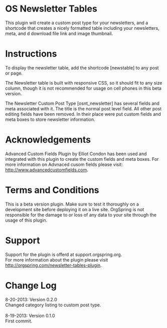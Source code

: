 OS Newsletter Tables
====================

This plugin will create a custom post type for your newsletters, and a shortcode that creates 
a nicely formatted table including your newsletters, meta, and d download file link and image thumbnail.


Instructions
====================

To display the newsletter table, add the shortcode [newstable] to any post or page.

The Newsletter table is built with responsive CSS, so it should fit to any size column, though it 
is not recommended for usage on cell phones in this beta version.

The Newsletter Custom Post Type [osnt_newsletter] has several fields and meta associated with it. The title is the normal
post level field. All other post editing fields have been removed. In their place were put custom fields and meta boxes
to store newsletter information.


Acknowledgements
====================
Advanced Custom Fields Plugin by Elliot Condon has been used and integrated with this plugin to create the custom fields
and meta boxes. For more information on Advnaced cusom fields please visit: http://www.advancedcustomfields.com.


Terms and Conditions
====================

This is a beta version plugin. Make sure to test it thoroughly on a development site before deploying it on a live site.
OrgSpring is not responsible for the damage to or loss of any data to your site through the usage of this plugin.


Support
====================

Support for the plugin is offerd at support.orgspring.org.<br/>
For more information about the plugin please visit http://orgspring.com/newsletter-tables-plugin.



Change Log
====================

8-20-2013: Version 0.2.0<br/>
Changed category listing to custom post type.
<br/><br/>
8-19-2013: Version 0.1.0<br/>
First commit.
